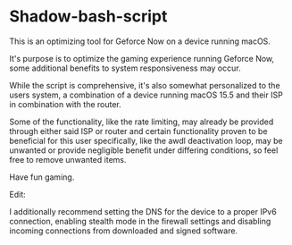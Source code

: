 # Shadow-bash-script
This is an optimizing tool for Geforce Now on a device running macOS.

It's purpose is to optimize the gaming experience running Geforce Now, some additional benefits to system responsiveness may occur.

While the script is comprehensive, it's also somewhat personalized to the users system, a combination of a device running macOS 15.5 and their ISP in combination with the router.

Some of the functionality, like the rate limiting, may already be provided through either said ISP or router and certain functionality proven to be beneficial for this user specifically, like the awdl deactivation loop, may be unwanted or provide negligible benefit under differing conditions, so feel free to remove unwanted items.

Have fun gaming.

Edit:

I additionally recommend setting the DNS for the device to a proper IPv6 connection, enabling stealth mode in the firewall settings and disabling incoming connections from downloaded and signed software.






